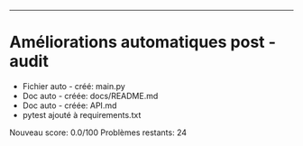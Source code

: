 
---
# Améliorations automatiques post - audit
- Fichier auto - créé: main.py
- Doc auto - créée: docs/README.md
- Doc auto - créée: API.md
- pytest ajouté à requirements.txt

Nouveau score: 0.0/100
Problèmes restants: 24
